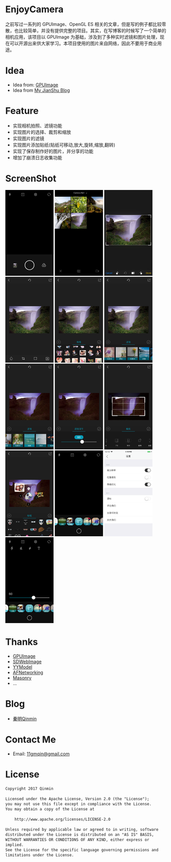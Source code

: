 # EnjoyCamera

之前写过一系列的 GPUImage、OpenGL ES 相关的文章，但是写的例子都比较零散，也比较简单，并没有提供完整的项目。其实，在写博客的时候写了一个简单的相机应用，该项目以 GPUImage 为基础，涉及到了多种实时滤镜和图片处理，现在可以开源出来供大家学习。本项目使用的图片来自网络，因此不要用于商业用途。

# Idea

- Idea from: [GPUImage](https://github.com/BradLarson/GPUImage)
- Idea from [My JianShu Blog](https://www.jianshu.com/u/fff74d0ebed7)

# Feature

- 实现相机拍照、滤镜功能
- 实现图片的选择、裁剪和缩放
- 实现图片的滤镜
- 实现图片添加贴纸(贴纸可移动,放大,旋转,缩放,翻转)
- 实现了保存制作好的图片，并分享的功能
- 增加了崩溃日志收集功能


# ScreenShot

<img src="./pic/1.png" width="30%" height="30%">
<img src="./pic/2.png" width="30%" height="30%">
<img src="./pic/3.png" width="30%" height="30%">
<img src="./pic/4.png" width="30%" height="30%">
<img src="./pic/5.png" width="30%" height="30%">
<img src="./pic/6.png" width="30%" height="30%">
<img src="./pic/7.png" width="30%" height="30%">
<img src="./pic/8.png" width="30%" height="30%">
<img src="./pic/9.png" width="30%" height="30%">
<img src="./pic/10.png" width="30%" height="30%">
<img src="./pic/11.png" width="30%" height="30%">
<img src="./pic/12.png" width="30%" height="30%">
<img src="./pic/13.png" width="30%" height="30%">

# Thanks

- [GPUImage](https://github.com/BradLarson/GPUImage)
- [SDWebImage](https://github.com/rs/SDWebImage)
- [YYModel](https://github.com/ibireme/YYModel)
- [AFNetworking](https://github.com/AFNetworking/AFNetworking)
- [Masonry](https://github.com/SnapKit/Masonry)
- ...


# Blog

- [秦明Qinmin](https://www.jianshu.com/u/fff74d0ebed7)


# Contact Me

- Email: 11gmqin@gmail.com

# License
```
Copyright 2017 Qinmin

Licensed under the Apache License, Version 2.0 (the "License");
you may not use this file except in compliance with the License.
You may obtain a copy of the License at

    http://www.apache.org/licenses/LICENSE-2.0

Unless required by applicable law or agreed to in writing, software
distributed under the License is distributed on an "AS IS" BASIS,
WITHOUT WARRANTIES OR CONDITIONS OF ANY KIND, either express or implied.
See the License for the specific language governing permissions and
limitations under the License.
```
